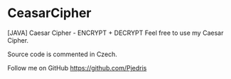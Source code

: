 # CeasarCipher
[JAVA] Caesar Cipher - ENCRYPT + DECRYPT
Feel free to use my Caesar Cipher.

Source code is commented in Czech.

Follow me on GitHub https://github.com/Pjedris
